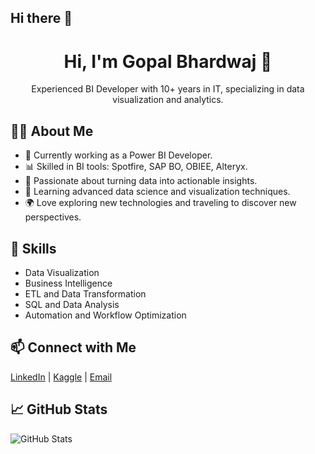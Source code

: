 ## Hi there 👋

<!-- README.md -->
<h1 align="center">Hi, I'm Gopal Bhardwaj 👋</h1>

<p align="center">
  Experienced BI Developer with 10+ years in IT, specializing in data visualization and analytics.
</p>

<h2>👨‍💻 About Me</h2>
<ul>
  <li>💼 Currently working as a Power BI Developer.</li>
  <li>📊 Skilled in BI tools: Spotfire, SAP BO, OBIEE, Alteryx.</li>
  <li>🎯 Passionate about turning data into actionable insights.</li>
  <li>🌱 Learning advanced data science and visualization techniques.</li>
  <li>🌍 Love exploring new technologies and traveling to discover new perspectives.</li>
</ul>

<h2>🚀 Skills</h2>
<ul>
  <li>Data Visualization</li>
  <li>Business Intelligence</li>
  <li>ETL and Data Transformation</li>
  <li>SQL and Data Analysis</li>
  <li>Automation and Workflow Optimization</li>
</ul>

<h2>📫 Connect with Me</h2>
<p>
  <a href="https://www.linkedin.com/in/gopal-bhardwaj/" target="_blank">LinkedIn</a> | 
  <a href="https://www.kaggle.com/gopalbhardwaj" target="_blank">Kaggle</a> | 
  <a href="mailto:gopalbhardwaj007@gmail.com">Email</a>
</p>

<h2>📈 GitHub Stats</h2>
<p>
  <img src="https://github-readme-stats.vercel.app/api?username=your-github-username&show_icons=true&theme=radical" alt="GitHub Stats" />
</p>
